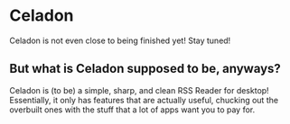 # Celadon
Celadon is not even close to being finished yet! Stay tuned!

## But what is Celadon supposed to be, anyways?
Celadon is (to be) a simple, sharp, and clean RSS Reader for desktop! Essentially, it only has features that are actually useful, chucking out the overbuilt ones with the stuff that a lot of apps want you to pay for.
